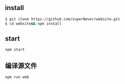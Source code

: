 ## install
```bash
$ git clone https://github.com/superNever/website.git
$ cd website&& npm install

```

## start
```
npm start
```

## 编译源文件
```bash
npm run web

```
